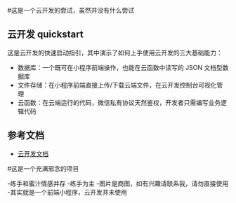 #这是一个云开发的尝试，虽然并没有什么尝试

## 云开发 quickstart

这是云开发的快速启动指引，其中演示了如何上手使用云开发的三大基础能力：

- 数据库：一个既可在小程序前端操作，也能在云函数中读写的 JSON 文档型数据库
- 文件存储：在小程序前端直接上传/下载云端文件，在云开发控制台可视化管理
- 云函数：在云端运行的代码，微信私有协议天然鉴权，开发者只需编写业务逻辑代码

## 参考文档

- [云开发文档](https://developers.weixin.qq.com/miniprogram/dev/wxcloud/basis/getting-started.html)

#这是一个充满邪念的项目

-练手和蜜汁情感并存
-练手为主
-图片是商图，如有兴趣请联系我，请勿直接使用
-其实就是一个前端小程序，云开发并未使用